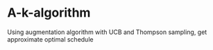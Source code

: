 # A-k-algorithm
Using augmentation algorithm with UCB and Thompson sampling, get approximate optimal schedule

